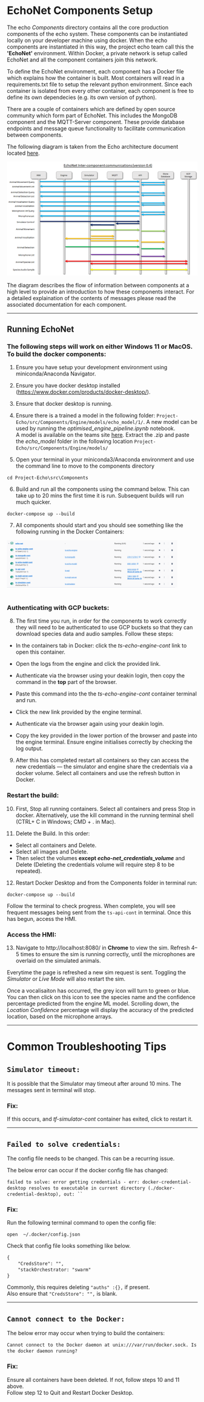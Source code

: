 # EchoNet Components Setup

The echo _Components_ directory contains all the core production components of the echo system. These components can be instantiated locally on your developer machine using docker. When the echo components are instantiated in this way, the project echo team call this the **'EchoNet'** environment. Within Docker, a private network is setup called EchoNet and all the component containers join this network.

To define the EchoNet environment, each component has a Docker file which explains how the container is built. Most containers will read in a requirements.txt file to setup the relevant python environment. Since each container is isolated from every other container, each component is free to define its own dependecies (e.g. its own version of python).

There are a couple of containers which are defined by open source community which form part of EchoNet. This includes the MongoDB component and the MQTT-Server component. These provide database endpoints and message queue functionality to facilitate communication between components.

The following diagram is taken from the Echo architecture document located [here](https://deakin365.sharepoint.com/:p:/r/sites/DataBytes2/Shared%20Documents/Project%20Echo/Architecture/Project%20Echo%20Architecture.pptx?d=wd9aa543f681b45f19357c86377de93d5&csf=1&web=1&e=25pLgW).

![Component Interactions](ComponentInteractions.png)

The diagram describes the flow of information between components at a high level to provide an introduction to how these components interact. For a detailed explaination of the contents of messages please read the associated documentation for each component.

---

## Running EchoNet

### **The following steps will work on either Windows 11 or MacOS. To build the docker components:**

1. Ensure you have setup your development environment using miniconda/Anaconda Navigator.

2. Ensure you have docker desktop installed (https://www.docker.com/products/docker-desktop/).

3. Ensure that docker desktop is running.

4. Ensure there is a trained a model in the following folder: `Project-Echo/src/Components/Engine/models/echo_model/1/`. A new model can be used by running the _optimised_engine_pipeline.ipynb_ notebook.  
   A model is available on the teams site [here](https://deakin365.sharepoint.com/:f:/r/sites/DataBytes2/Shared%20Documents/Project%20Echo/Echo%20Model?csf=1&web=1&e=6feqbC). Extract the .zip and paste the _echo_model_ folder in the following location `Project-Echo/src/Components/Engine/models/`

5. Open your terminal in your miniconda3/Anaconda environment and use the command line to move to the components directory

```
cd Project-Echo\src\Components
```

6. Build and run all the components using the command below. This can take up to 20 mins the first time it is run. Subsequent builds will run much quicker.

```
docker-compose up --build
```

7. All components should start and you should see something like the following running in the Docker Containers:

<img src="https://github.com/DataBytes-Organisation/Project-Echo/blob/main/src/Components/DockerContainers.png?raw=true" width="450" height=auto>
<br/><br/>

### Authenticating with GCP buckets:

8. The first time you run, in order for the components to work correctly they will need to be authenticated to use GCP buckets so that they can download species data and audio samples. Follow these steps:

- In the containers tab in Docker: click the _ts-echo-engine-cont_ link to open this container.

- Open the logs from the engine and click the provided link.

- Authenticate via the browser using your deakin login, then copy the command in the **top** part of the browser.

- Paste this command into the the _ts-echo-engine-cont_ container terminal and run.

- Click the new link provided by the engine terminal.

- Authenticate via the browser again using your deakin login.

- Copy the key provided in the lower portion of the browser and paste into the engine terminal. Ensure engine initialises correctly by checking the log output.

9. After this has completed restart all containers so they can access the new credentials — the simulator and engine share the credentials via a docker volume. Select all containers and use the refresh button in Docker.

### Restart the build:

10. First, Stop all running containers. Select all containers and press Stop in docker. Alternatively, use the kill command in the running terminal shell (CTRL+ C in Windows; CMD + . in Mac).

11. Delete the Build. In this order:

- Select all containers and Delete.
- Select all images and Delete.
- Then select the volumes **except _echo-net_credentials_volume_** and Delete (Deleting the credentials volume will require step 8 to be repeated).

12. Restart Docker Desktop and from the Components folder in terminal run:

```
docker-compose up --build
```

Follow the terminal to check progress. When complete, you will see frequent messages being sent from the `ts-api-cont` in terminal. Once this has begun, access the HMI.

### Access the HMI:

13. Navigate to http://localhost:8080/ in **Chrome** to view the sim. Refresh 4–5 times to ensure the sim is running correctly, until the microphones are overlaid on the simulated animals.

Everytime the page is refreshed a new sim request is sent.
Toggling the _Simulator_ or _Live Mode_ will also restart the sim.

Once a vocalisaiton has occurred, the grey icon will turn to green or blue. You can then click on this icon to see the species name and the confidence percentage predicted from the engine ML model. Scrolling down, the _Location Confidence_ percentage will display the accuracy of the predicted location, based on the microphone arrays.

---

# **Common Troubleshooting Tips**

## `Simulator timeout:`

It is possible that the Simulator may timeout after around 10 mins. The messages sent in terminal will stop.

### **Fix:**

If this occurs, and _tf-simulator-cont_ container has exited, click to restart it.

---

## `Failed to solve credentials:`

The config file needs to be changed. This can be a recurring issue.

The below error can occur if the docker config file has changed:

```
failed to solve: error getting credentials - err: docker-credential-desktop resolves to executable in current directory (./docker-credential-desktop), out: ``
```

### **Fix:**

Run the following terminal command to open the config file:

```
open  ~/.docker/config.json
```

Check that config file looks something like below.

```
{
    "CredsStore": "",
    "stackOrchestrator: "swarm"
}
```

Commonly, this requires deleting `"auths" :{},` if present.  
Also ensure that `"CredsStore": "",` is blank.

---

## `Cannot connect to the Docker:`

The below error may occur when trying to build the containers:

```
Cannot connect to the Docker daemon at unix:///var/run/docker.sock. Is the docker daemon running?
```

### **Fix:**

Ensure all containers have been deleted. If not, follow steps 10 and 11 above.  
Follow step 12 to Quit and Restart Docker Desktop.
